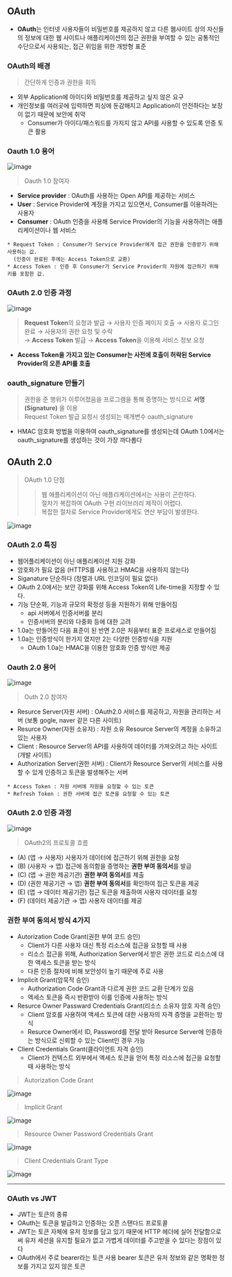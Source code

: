 ## OAuth
* **OAuth**는 인터넷 사용자들이 비밀번호를 제공하지 않고 다른 웹사이트 상의 자신들의 정보에 대한 웹 사이트나 애플리케이션의 접근 권한을 부여할 수 있는 공통적인 수단으로서 사용되는, 접근 위임을 위한 개방형 표준
### OAuth의 배경
> 간단하게 인증과 권한을 회득
* 외부 Application에 아이디와 비밀번호를 제공하고 싶지 않은 요구
* 개인정보를 여러곳에 입력하면 피싱에 둔감해지고 Application이 안전하다는 보장이 없기 때문에 보안에 취약
  * Consumer가 아이디/패스워드를 가지지 않고 API를 사용할 수 있도록 안증 토큰 활용
### Oauth 1.0 용어
![image](https://user-images.githubusercontent.com/102463200/198908308-c62e06d5-22e4-49a0-bc98-d68c798c10b8.png)
> Oauth 1.0 참여자  
* **Service provider** : 	OAuth를 사용하는 Open API를 제공하는 서비스
* **User** : Service Provider에 계정을 가지고 있으면서, Consumer를 이용하려는 사용자
* **Consumer** : OAuth 인증을 사용해 Service Provider의 기능을 사용하려는 애플리케이션이나 웹 서비스
```
* Request Token : Consumer가 Service Provider에게 접근 권한을 인증받기 위해 사용하는 값.   
  (인증이 완료된 후에는 Access Token으로 교환)
* Access Token : 인증 후 Consumer가 Service Provider의 자원에 접근하기 위해 키를 포함한 값.
```
### OAuth 2.0 인증 과정
![image](https://user-images.githubusercontent.com/102463200/198912658-2e563274-2d5c-4f5d-aebd-9c9bd9cadea4.png)

> **Request Token**의 요청과 발급 → 사용자 인증 페이지 호출 → 사용자 로그인 완료 → 사용자의 권한 요청 및 수락  
> → **Access Token** 발급 → **Access Token**을 이용해 서비스 정보 요청
* **Access Token을 가지고 있는 Consumer는 사전에 호출이 허락된 Service Provider의 오픈 API를 호출**
### oauth_signature 만들기
> 권한을 준 행위가 이루어졌음을 프로그램을 통해 증명하는 방식으로 **서명(Signature)** 을 이용  
> Request Token 발급 요청시 생성되는 매개변수 oauth_signature
* HMAC 암호화 방법을 이용하여 oauth_signature를 생성되는데 OAuth 1.0에서는 oauth_signature를 생성하는 것이 가장 까다롭다
## OAuth 2.0
> OAuth 1.0 단점  
> > 웹 애플리케이션이 아닌 애플리케이션에서는 사용이 곤란하다.  
> > 절차가 복잡하여 OAuth 구현 라이브러리 제작이 어렵다.  
> > 복잡한 절차로 Service Provider에게도 연산 부담이 발생한다. 

![image](https://user-images.githubusercontent.com/102463200/198911779-2fec867e-1117-40cd-9331-5209484aac1c.png)
### OAuth 2.0 특징
* 웹어플리케이션이 아닌 애플리케이션 지원 강화
* 암호화가 필요 없음 (HTTPS를 사용하고 HMAC을 사용하지 않는다)
* Siganature 단순하다 (정렬과 URL 인코딩이 필요 없다)
* OAuth 2.0에서는 보안 강화를 위해 Access Token의 Life-time을 지정할 수 있다.
* 기능 단순화, 기능과 규모의 확정성 등을 지원하기 위해 만들어짐
  * api 서버에서 인증서버를 분리
  * 인증서버의 분리와 다중화 등에 대한 고려
* 1.0a는 만들어진 다음 표준이 된 반면 2.0은 처음부터 표준 프로세스로 만들어짐
* 1.0a는 인증방식이 한가지 였지만 2는 다양한 인증방식을 지원
  * OAuth 1.0a는 HMAC을 이용한 암호화 인증 방식만 제공
### Oauth 2.0 용어
![image](https://user-images.githubusercontent.com/102463200/198912837-168d58e5-c504-45f2-9f67-ea37a3a151a6.png)

> Outh 2.0 참여자
* Resurce Server(자원 서버) : OAuth2.0 서비스를 제공하고, 자원을 관리하는 서버 (보통 gogle, naver 같은 다른 사이트)
* Resurce Owner(자원 소유자) : 자원 소유 Resource Server의 계정을 소유하고 있는 사용자
* Client : Resource Server의 API를 사용하여 데이터를 가져오려고 하는 사이트 (개발 사이트)
* Authorization Server(권한 서버) : Client가 Resource Server의 서비스를 사용할 수 있게 인증하고 토큰을 발생해주는 서버
```
* Access Token : 자원 서버에 자원을 요청할 수 있는 토큰
* Refresh Token : 권한 서버에 접근 토큰을 요청할 수 있는 토큰
```
### OAuth 2.0 인증 과정
![image](https://user-images.githubusercontent.com/102463200/198916461-0a6901a9-da4f-429b-93db-2bcc72ee1505.png)
> OAuth2의 프로토콜 흐름
* (A) (앱 → 사용자) 사용자가 데이터에 접근하기 위해 권한을 요청
* (B) (사용자 → 앱) 접근에 동의함을 증명하는 **권한 부여 동의서**를 발급
* (C) (앱 → 권한 제공기관) **권한 부여 동의서**를 제출
* (D) (권한 제공기관 → 앱) **권한 부여 동의서**를 확인하여 접근 토큰을 제공
* (E) (앱 → 데이터 제공기관) 접근 토큰을 제출하여 사용자 데이터를 요청
* (F) (데이터 제공기관 → 앱) 사용자 데이터를 제공
### 권한 부여 동의서 방식 4가지
* Autorization Code Grant(권한 부여 코드 승인) 
  *  Client가 다른 사용자 대신 특정 리소스에 접근을 요청할 때 사용
  *  리소스 접근을 위해, Authorization Server에서 받은 권한 코드로 리소스에 대한 액세스 토큰을 받는 방식
  *  다른 인증 절차에 비해 보안성이 높기 때문에 주로 사용
* Implicit Grant(암묵적 승인)
  * Authorization Code Grant과 다르게 권한 코드 교환 단계가 있음
  * 엑세스 토큰을 즉시 반환받아 이를 인증에 사용하는 방식
* Resurce Owner Passward Credentials Grant(리소스 소유자 암호 자격 승인)
  * Client 암호를 사용하여 액세스 토큰에 대한 사용자의 자격 증명을 교환하는 방식
  * Resurce Owner에서 ID, Password를 전달 받아 Resurce Server에 인증하는 방식으로 신뢰할 수 있는 Client인 경우 가능
* Client Credentials Grant(클라이언트 자격 승인)
  * Client가 컨텍스트 외부에서 엑세스 토큰을 얻어 특정 리소스에 접근을 요청할 때 사용하는 방식 
> Autorization Code Grant  

![image](https://user-images.githubusercontent.com/102463200/198913234-cdf8f073-d2c8-4248-9549-9a6d28e4cc9a.png)
> Implicit Grant  

![image](https://user-images.githubusercontent.com/102463200/198929605-b641404c-eebc-4420-bc02-3bef9542f1b2.png)
> Resource Owner Password Credentials Grant

![image](https://user-images.githubusercontent.com/102463200/198929739-831ed17f-e6c1-4880-893c-28dceb931538.png)
> Client Credentials Grant Type

![image](https://user-images.githubusercontent.com/102463200/198929812-1ad5a6e0-dc96-4799-9dc9-95c681b55279.png)

------------
### OAuth vs JWT
* JWT는 토큰의 종류
* OAuth는 토큰을 발급하고 인증하는 오픈 스탠다드 프로토콜
* JWT는 토큰 자체에 유저 정보를 담고 있기 때문에 HTTP 헤더에 실어 전달함으로써 유저 세션을 유지할 필요가 없고 가볍게 데이터를 주고받을 수 있다는 장점이 있다
* OAuth에서 주로 bearer라는 토큰 사용 bearer 토큰은 유저 정보와 같은 명확한 정보를 가지고 있지 않은 토큰
